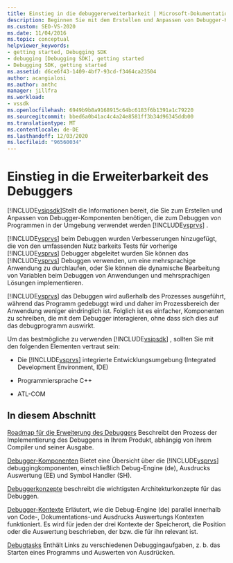 ```yaml
---
title: Einstieg in die debuggererweiterbarkeit | Microsoft-Dokumentation
description: Beginnen Sie mit dem Erstellen und Anpassen von Debugger-Komponenten, die zum Debuggen von Programmen in der Visual Studio-Umgebung verwendet werden
ms.custom: SEO-VS-2020
ms.date: 11/04/2016
ms.topic: conceptual
helpviewer_keywords:
- getting started, Debugging SDK
- debugging [Debugging SDK], getting started
- Debugging SDK, getting started
ms.assetid: d6ce6f43-1409-4bf7-93cd-f3464ca23504
author: acangialosi
ms.author: anthc
manager: jillfra
ms.workload:
- vssdk
ms.openlocfilehash: 6949b9b8a9168915c64bc6183f6b1391a1c79220
ms.sourcegitcommit: bbed6a0b41ac4c4a24e8581ff3b34d96345ddb00
ms.translationtype: MT
ms.contentlocale: de-DE
ms.lasthandoff: 12/03/2020
ms.locfileid: "96560034"
---
```

# <a name="get-started-with-debugger-extensibility"></a>Einstieg in die Erweiterbarkeit des Debuggers
[!INCLUDE[vsipsdk](../../extensibility/includes/vsipsdk_md.md)]Stellt die Informationen bereit, die Sie zum Erstellen und Anpassen von Debugger-Komponenten benötigen, die zum Debuggen von Programmen in der Umgebung verwendet werden [!INCLUDE[vsprvs](../../code-quality/includes/vsprvs_md.md)] .

 [!INCLUDE[vsprvs](../../code-quality/includes/vsprvs_md.md)] beim Debuggen wurden Verbesserungen hinzugefügt, die von den umfassenden Nutz barkeits Tests für vorherige [!INCLUDE[vsprvs](../../code-quality/includes/vsprvs_md.md)] Debugger abgeleitet wurden Sie können das [!INCLUDE[vsprvs](../../code-quality/includes/vsprvs_md.md)] Debuggen verwenden, um eine mehrsprachige Anwendung zu durchlaufen, oder Sie können die dynamische Bearbeitung von Variablen beim Debuggen von Anwendungen und mehrsprachigen Lösungen implementieren.

 [!INCLUDE[vsprvs](../../code-quality/includes/vsprvs_md.md)] das Debuggen wird außerhalb des Prozesses ausgeführt, während das Programm gedebuggt wird und daher im Prozessbereich der Anwendung weniger eindringlich ist. Folglich ist es einfacher, Komponenten zu schreiben, die mit dem Debugger interagieren, ohne dass sich dies auf das debugprogramm auswirkt.

 Um das bestmögliche zu verwenden [!INCLUDE[vsipsdk](../../extensibility/includes/vsipsdk_md.md)] , sollten Sie mit den folgenden Elementen vertraut sein:

- Die [!INCLUDE[vsprvs](../../code-quality/includes/vsprvs_md.md)] integrierte Entwicklungsumgebung (Integrated Development Environment, IDE)

- Programmiersprache C++

- ATL-COM

## <a name="in-this-section"></a>In diesem Abschnitt
 [Roadmap für die Erweiterung des Debuggers](../../extensibility/debugger/roadmap-for-extending-the-debugger.md) Beschreibt den Prozess der Implementierung des Debuggens in Ihrem Produkt, abhängig von Ihrem Compiler und seiner Ausgabe.

 [Debugger-Komponenten](../../extensibility/debugger/debugger-components.md) Bietet eine Übersicht über die [!INCLUDE[vsprvs](../../code-quality/includes/vsprvs_md.md)] debuggingkomponenten, einschließlich Debug-Engine (de), Ausdrucks Auswertung (EE) und Symbol Handler (SH).

 [Debuggerkonzepte](../../extensibility/debugger/debugger-concepts.md) beschreibt die wichtigsten Architekturkonzepte für das Debuggen.

 [Debugger-Kontexte](../../extensibility/debugger/debugger-contexts.md) Erläutert, wie die Debug-Engine (de) parallel innerhalb von Code-, Dokumentations-und Ausdrucks Auswertungs Kontexten funktioniert. Es wird für jeden der drei Kontexte der Speicherort, die Position oder die Auswertung beschrieben, der bzw. die für ihn relevant ist.

 [Debugtasks](../../extensibility/debugger/debugging-tasks.md) Enthält Links zu verschiedenen Debuggingaufgaben, z. b. das Starten eines Programms und Auswerten von Ausdrücken.
